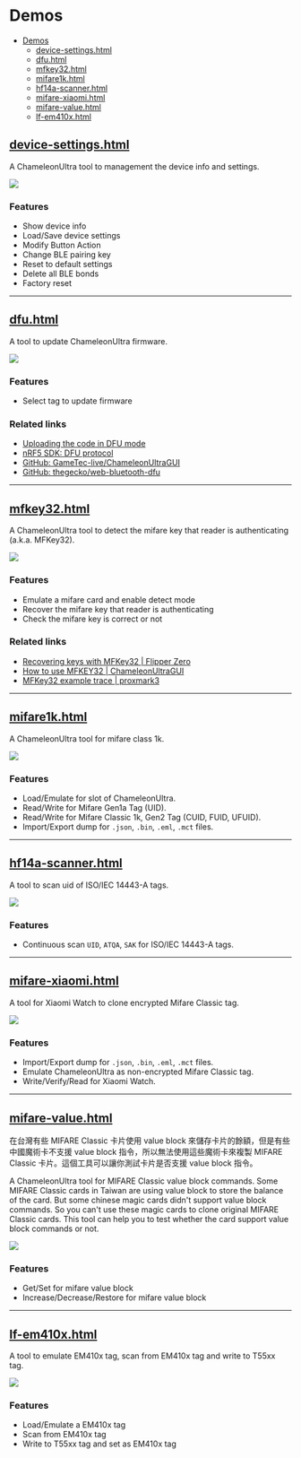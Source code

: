 # Demos

- [Demos](#demos)
  - [device-settings.html](#device-settingshtml)
  - [dfu.html](#dfuhtml)
  - [mfkey32.html](#mfkey32html)
  - [mifare1k.html](#mifare1khtml)
  - [hf14a-scanner.html](#hf14a-scannerhtml)
  - [mifare-xiaomi.html](#mifare-xiaomihtml)
  - [mifare-value.html](#mifare-valuehtml)
  - [lf-em410x.html](#lf-em410xhtml)

## [device-settings.html](https://taichunmin.idv.tw/chameleon-ultra.js/device-settings.html)

A ChameleonUltra tool to management the device info and settings.

![](https://i.imgur.com/TgVdsVo.png)

<h3>Features</h3>

- Show device info
- Load/Save device settings
- Modify Button Action
- Change BLE pairing key
- Reset to default settings
- Delete all BLE bonds
- Factory reset

- - -

## [dfu.html](https://taichunmin.idv.tw/chameleon-ultra.js/dfu.html)

A tool to update ChameleonUltra firmware.

![](https://i.imgur.com/yYsKXgx.png)

<h3>Features</h3>

- Select tag to update firmware

<h3>Related links</h3>

- [Uploading the code in DFU mode](https://github.com/RfidResearchGroup/ChameleonUltra/blob/main/docs/development.md#uploading-the-code-in-dfu-mode)
- [nRF5 SDK: DFU protocol](https://docs.nordicsemi.com/bundle/sdk_nrf5_v17.1.0/page/lib_dfu_transport.html)
- [GitHub: GameTec-live/ChameleonUltraGUI](https://github.com/GameTec-live/ChameleonUltraGUI/blob/main/chameleonultragui/lib/bridge/dfu.dart)
- [GitHub: thegecko/web-bluetooth-dfu](https://github.com/thegecko/web-bluetooth-dfu)

- - -

## [mfkey32.html](https://taichunmin.idv.tw/chameleon-ultra.js/mfkey32.html)

A ChameleonUltra tool to detect the mifare key that reader is authenticating (a.k.a. MFKey32).

![](https://i.imgur.com/OyZ4E3Z.png)

<h3>Features</h3>

- Emulate a mifare card and enable detect mode
- Recover the mifare key that reader is authenticating
- Check the mifare key is correct or not

<h3>Related links</h3>

- [Recovering keys with MFKey32 | Flipper Zero](https://docs.flipper.net/nfc/mfkey32)
- [How to use MFKEY32 | ChameleonUltraGUI](https://github.com/RfidResearchGroup/ChameleonUltra/blob/main/docs/chameleonultragui.md#how-to-use-mfkey32)
- [MFKey32 example trace | proxmark3](https://github.com/RfidResearchGroup/proxmark3/blob/master/tools/mfkey/example_trace.txt)

- - -

## [mifare1k.html](https://taichunmin.idv.tw/chameleon-ultra.js/mifare1k.html)

A ChameleonUltra tool for mifare class 1k.

![](https://i.imgur.com/zJ1qIdj.png)

<h3>Features</h3>

- Load/Emulate for slot of ChameleonUltra.
- Read/Write for Mifare Gen1a Tag (UID).
- Read/Write for Mifare Classic 1k, Gen2 Tag (CUID, FUID, UFUID).
- Import/Export dump for `.json`, `.bin`, `.eml`, `.mct` files.

- - -

## [hf14a-scanner.html](https://taichunmin.idv.tw/chameleon-ultra.js/hf14a-scanner.html)

A tool to scan uid of ISO/IEC 14443-A tags.

![](https://i.imgur.com/8QfzaaZ.png)

<h3>Features</h3>

- Continuous scan `UID`, `ATQA`, `SAK` for ISO/IEC 14443-A tags.

- - -

## [mifare-xiaomi.html](https://taichunmin.idv.tw/chameleon-ultra.js/mifare-xiaomi.html)

A tool for Xiaomi Watch to clone encrypted Mifare Classic tag.

![](https://i.imgur.com/M39Y0Be.png)

<h3>Features</h3>

- Import/Export dump for `.json`, `.bin`, `.eml`, `.mct` files.
- Emulate ChameleonUltra as non-encrypted Mifare Classic tag.
- Write/Verify/Read for Xiaomi Watch.

- - -

## [mifare-value.html](https://taichunmin.idv.tw/chameleon-ultra.js/mifare-value.html)

在台灣有些 MIFARE Classic 卡片使用 value block 來儲存卡片的餘額，但是有些中國魔術卡不支援 value block 指令，所以無法使用這些魔術卡來複製 MIFARE Classic 卡片。這個工具可以讓你測試卡片是否支援 value block 指令。

A ChameleonUltra tool for MIFARE Classic value block commands. Some MIFARE Classic cards in Taiwan are using value block to store the balance of the card. But some chinese magic cards didn't support value block commands. So you can't use these magic cards to clone original MIFARE Classic cards. This tool can help you to test whether the card support value block commands or not.

![](https://i.imgur.com/jJ3pNvn.png)

<h3>Features</h3>

- Get/Set for mifare value block
- Increase/Decrease/Restore for mifare value block

- - -

## [lf-em410x.html](https://taichunmin.idv.tw/chameleon-ultra.js/lf-em410x.html)

A tool to emulate EM410x tag, scan from EM410x tag and write to T55xx tag.

![](https://i.imgur.com/EjLG2Zo.png)

<h3>Features</h3>

- Load/Emulate a EM410x tag
- Scan from EM410x tag
- Write to T55xx tag and set as EM410x tag
